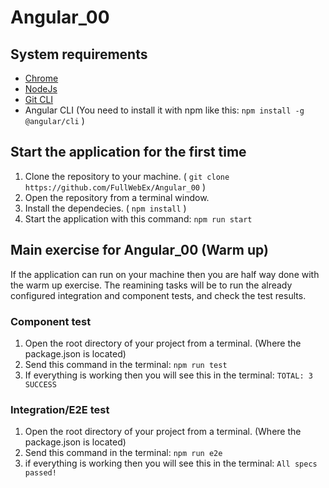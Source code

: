 # Angular_00


## System requirements
- [Chrome](https://www.google.com/chrome/)
- [NodeJs](https://nodejs.org/en/download/)
- [Git CLI](https://git-scm.com/downloads)
- Angular CLI (You need to install it with npm like this: `npm install -g @angular/cli` )

## Start the application for the first time
1. Clone the repository to your machine. ( `git clone https://github.com/FullWebEx/Angular_00` )
2. Open the repository from a terminal window.
3. Install the dependecies. ( `npm install` )
4. Start the application with this command: `npm run start`

## Main exercise for Angular_00 (Warm up)
If the application can run on your machine then you are half way done with the warm up exercise. The reamining tasks will be to run the already configured integration and component tests, and check the test results.

### Component test
1. Open the root directory of your project from a terminal. (Where the package.json is located)
2. Send this command in the terminal: `npm run test`
3. If everything is working then you will see this in the terminal: `TOTAL: 3 SUCCESS`

### Integration/E2E test
1. Open the root directory of your project from a terminal. (Where the package.json is located)
2. Send this command in the terminal: `npm run e2e`
3. if everything is working then you will see this in the terminal: `All specs passed!`

